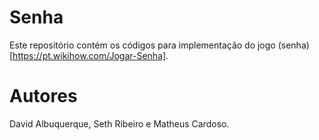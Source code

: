 # Senha

Este repositório contém os códigos para implementação do jogo (senha)[https://pt.wikihow.com/Jogar-Senha].

# Autores

David Albuquerque, Seth Ribeiro e Matheus Cardoso.
